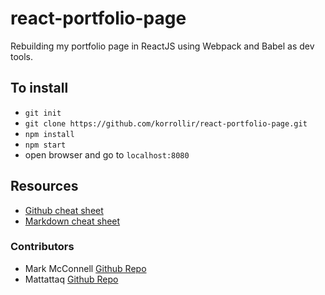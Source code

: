 # react-portfolio-page
Rebuilding my portfolio page in ReactJS using Webpack and Babel as dev tools.
## To install
- `git init`
- `git clone https://github.com/korrollir/react-portfolio-page.git`
- `npm install`
- `npm start`
- open browser and go to `localhost:8080`
## Resources
- [Github cheat sheet](https://services.github.com/on-demand/downloads/github-git-cheat-sheet.pdf)
- [Markdown cheat sheet](https://github.com/adam-p/markdown-here/wiki/Markdown-Cheatsheet#lists)
### Contributors
- Mark McConnell [Github Repo](https://github.com/korrollir)
- Mattattaq [Github Repo](https://github.com/mattattaq/)
